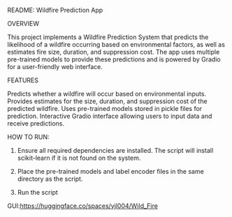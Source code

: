 README: Wildfire Prediction App

OVERVIEW

This project implements a Wildfire Prediction System that predicts the likelihood of a wildfire occurring based on environmental factors, as well as estimates fire size, duration, and suppression cost. 
The app uses multiple pre-trained models to provide these predictions and is powered by Gradio for a user-friendly web interface.

FEATURES

Predicts whether a wildfire will occur based on environmental inputs.
Provides estimates for the size, duration, and suppression cost of the predicted wildfire.
Uses pre-trained models stored in pickle files for prediction.
Interactive Gradio interface allowing users to input data and receive predictions.

HOW TO RUN:

1. Ensure all required dependencies are installed. The script will install scikit-learn if it is not found on the system.

2. Place the pre-trained models and label encoder files in the same directory as the script.

3. Run the script

GUI:https://huggingface.co/spaces/vjl004/Wild_Fire
